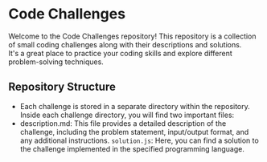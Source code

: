 
# Code Challenges
Welcome to the Code Challenges repository! This repository is a collection of small coding challenges along with their descriptions and solutions.<br> It's a great place to practice your coding skills and explore different problem-solving techniques.

## Repository Structure
* Each challenge is stored in a separate directory within the repository.<br>
Inside each challenge directory, you will find two important files:
* description.md: This file provides a detailed description of the challenge, including the problem statement, input/output format, and any additional instructions.
`solution.js`: Here, you can find a solution to the challenge implemented in the specified programming language.